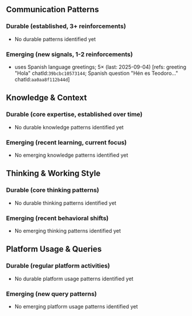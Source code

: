 ## Communication Patterns
### Durable (established, 3+ reinforcements)
- No durable patterns identified yet

### Emerging (new signals, 1-2 reinforcements)
- uses Spanish language greetings; 5× (last: 2025-09-04) [refs: greeting "Hola" chatId:`39bcbc10573144`; Spanish question "Hén es Teodoro..." chatId:`aa0aa8f112b44d`]

## Knowledge & Context
### Durable (core expertise, established over time)
- No durable knowledge patterns identified yet

### Emerging (recent learning, current focus)
- No emerging knowledge patterns identified yet

## Thinking & Working Style
### Durable (core thinking patterns)
- No durable thinking patterns identified yet

### Emerging (recent behavioral shifts)
- No emerging thinking patterns identified yet

## Platform Usage & Queries
### Durable (regular platform activities)
- No durable platform usage patterns identified yet

### Emerging (new query patterns)
- No emerging platform usage patterns identified yet